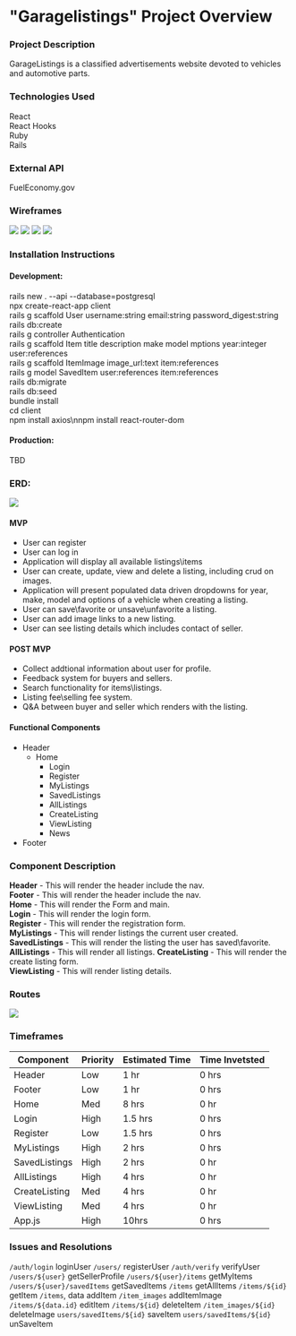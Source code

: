 # "Garagelistings" Project Overview

### Project Description
GarageListings is a classified advertisements website devoted to vehicles and automotive parts.

### Technologies Used
React  
React Hooks  
Ruby  
Rails  

### External API
FuelEconomy.gov

### Wireframes
![](Main.png)
![](ViewListing.png)
![](Login.png)
![](Register.png)

### Installation Instructions
#### Development:  
rails new . --api --database=postgresql  
npx create-react-app client  
rails g scaffold User username:string email:string password_digest:string  
rails db:create  
rails g controller Authentication  
rails g scaffold Item title description make model mptions year:integer user:references  
rails g scaffold ItemImage image_url:text item:references   
rails g model SavedItem user:references item:references  
rails db:migrate  
rails db:seed  
bundle install  
cd client  
npm install axios\nnpm install react-router-dom 
#### Production:   
TBD

### ERD:
![](erd.png)

#### MVP
* User can register
* User can log in
* Application will display all available listings\items
* User can create, update, view and delete a listing, including crud on images.
* Application will present populated data driven dropdowns for year, make, model and options of a vehicle when creating a listing.
* User can save\favorite or unsave\unfavorite a listing.
* User can add image links to a new listing.
* User can see listing details which includes contact of seller.   

#### POST MVP
* Collect addtional information about user for profile.
* Feedback system for buyers and sellers.
* Search functionality for items\listings.
* Listing fee\selling fee system.
* Q&A between buyer and seller which renders with the listing.


#### Functional Components
* Header
	* Home
		* Login
		* Register
		* MyListings
		* SavedListings
		* AllListings
		* CreateListing
		* ViewListing 
		* News  
* Footer

### Component	Description
**Header** - This will render the header include the nav.  
**Footer** -	This will render the header include the nav.  
**Home** - This will render the Form and main.   
**Login** - This will render the login form.  
**Register** - This will render the registration form.   
**MyListings** - This will render listings the current user created.   
**SavedListings** - This will render the listing the user has saved\favorite.   
**AllListings** - This will render all listings.
**CreateListing** - This will render the create listing form.   
**ViewListing** - This will render listing details.

### Routes
![](routes.png)

### Timeframes
Component  | Priority | Estimated Time | Time Invetsted
---------- | -------- | -------------- | --------------
Header  | Low | 1 hr  | 0 hrs
Footer | Low | 1 hr |  0 hrs
Home | Med | 8 hrs | 0 hr
Login | High | 1.5 hrs | 0 hrs
Register | Low | 1.5 hrs | 0 hrs
MyListings | High | 2 hrs | 0 hrs
SavedListings | High | 2 hrs | 0 hr
AllListings | High | 4 hrs | 0 hr
CreateListing | Med | 4 hrs | 0 hr
ViewListing | Med | 4 hrs | 0 hr
App.js | High | 10hrs | 0 hrs

### Issues and Resolutions   




`/auth/login` loginUser
`/users/` registerUser
`/auth/verify`  verifyUser
`/users/${user}` getSellerProfile
`/users/${user}/items` getMyItems
`/users/${user}/savedItems` getSavedItems
`/items`  getAllItems
`/items/${id}`  getItem
`/items`, data  addItem
`/item_images`  addItemImage
`/items/${data.id}` editItem
`/items/${id}`  deleteItem
`/item_images/${id}`  deleteImage
 `users/savedItems/${id}` saveItem
`users/savedItems/${id}`  unSaveItem
 
